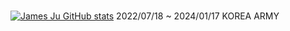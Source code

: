 ###

<!--
**Juminjae/Juminjae** is a ✨ _special_ ✨ repository because its `README.md` (this file) appears on your GitHub profile.

Here are some ideas to get you started:

- 🔭 I’m currently working on ...
- 🌱 I’m currently learning ...
- 👯 I’m looking to collaborate on ...
- 🤔 I’m looking for help with ...
- 💬 Ask me about ...
- 📫 How to reach me: ...
- 😄 Pronouns: ...
- ⚡ Fun fact: ...
-->
[![James Ju GitHub stats](https://github-readme-stats.vercel.app/api?username=Juminjae)](https://github.com/Juminjae/github-readme-stats)
2022/07/18 ~ 2024/01/17 KOREA ARMY

